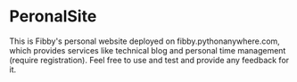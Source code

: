 # PeronalSite
This is Fibby's personal website deployed on fibby.pythonanywhere.com, which provides services like technical blog and personal time management (require registration). Feel free to use and test and provide any feedback for it.

